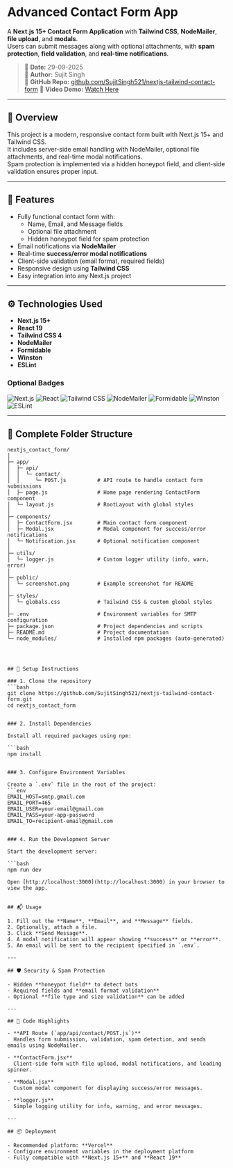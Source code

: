# Advanced Contact Form App

A **Next.js 15+ Contact Form Application** with **Tailwind CSS**, **NodeMailer**, **file upload**, and **modals**.  
Users can submit messages along with optional attachments, with **spam protection**, **field validation**, and **real-time notifications**.

> 📅 **Date:** 29-09-2025  
> 👤 **Author:** Sujit Singh  
> 🔗 **GitHub Repo:** [github.com/SujitSingh521/nextjs-tailwind-contact-form](https://github.com/SujitSingh521/nextjs-tailwind-contact-form)
> 🎥 **Video Demo:** [Watch Here](https://screenrec.com/share/lvUSOtsI0W)
---

## 📝 Overview

This project is a modern, responsive contact form built with Next.js 15+ and Tailwind CSS.  
It includes server-side email handling with NodeMailer, optional file attachments, and real-time modal notifications.  
Spam protection is implemented via a hidden honeypot field, and client-side validation ensures proper input.

---

## 🚀 Features

- Fully functional contact form with:
  - Name, Email, and Message fields
  - Optional file attachment
  - Hidden honeypot field for spam protection
- Email notifications via **NodeMailer**
- Real-time **success/error modal notifications**
- Client-side validation (email format, required fields)
- Responsive design using **Tailwind CSS**
- Easy integration into any Next.js project

---

## ⚙️ Technologies Used

- **Next.js 15+**
- **React 19**
- **Tailwind CSS 4**
- **NodeMailer**
- **Formidable**
- **Winston**
- **ESLint**

### Optional Badges

![Next.js](https://img.shields.io/badge/Next.js-15+-black?style=for-the-badge&logo=next.js) 
![React](https://img.shields.io/badge/React-19-blue?style=for-the-badge&logo=react) 
![Tailwind CSS](https://img.shields.io/badge/Tailwind_CSS-4-blue?style=for-the-badge&logo=tailwind-css) 
![NodeMailer](https://img.shields.io/badge/NodeMailer-email-green?style=for-the-badge) 
![Formidable](https://img.shields.io/badge/Formidable-upload-purple?style=for-the-badge) 
![Winston](https://img.shields.io/badge/Winston-logger-orange?style=for-the-badge) 
![ESLint](https://img.shields.io/badge/ESLint-lint-yellow?style=for-the-badge&logo=eslint)

---

## 📁 Complete Folder Structure

```text
nextjs_contact_form/
│
├─ app/
│  ├─ api/
│  │  └─ contact/
│  │     └─ POST.js          # API route to handle contact form submissions
│  ├─ page.js                # Home page rendering ContactForm component
│  └─ layout.js              # RootLayout with global styles
│
├─ components/
│  ├─ ContactForm.jsx        # Main contact form component
│  ├─ Modal.jsx              # Modal component for success/error notifications
│  └─ Notification.jsx       # Optional notification component
│
├─ utils/
│  └─ logger.js              # Custom logger utility (info, warn, error)
│
├─ public/
│  └─ screenshot.png         # Example screenshot for README
│
├─ styles/
│  └─ globals.css            # Tailwind CSS & custom global styles
│
├─ .env                      # Environment variables for SMTP configuration
├─ package.json              # Project dependencies and scripts
├─ README.md                 # Project documentation
└─ node_modules/             # Installed npm packages (auto-generated)




## 📌 Setup Instructions

### 1. Clone the repository
```bash
git clone https://github.com/SujitSingh521/nextjs-tailwind-contact-form.git
cd nextjs_contact_form


### 2. Install Dependencies

Install all required packages using npm:

```bash
npm install


### 3. Configure Environment Variables

Create a `.env` file in the root of the project:
```env
EMAIL_HOST=smtp.gmail.com
EMAIL_PORT=465
EMAIL_USER=your-email@gmail.com
EMAIL_PASS=your-app-password
EMAIL_TO=recipient-email@gmail.com


### 4. Run the Development Server

Start the development server:

```bash
npm run dev

Open [http://localhost:3000](http://localhost:3000) in your browser to view the app.


## 📬 Usage

1. Fill out the **Name**, **Email**, and **Message** fields.
2. Optionally, attach a file.
3. Click **Send Message**.
4. A modal notification will appear showing **success** or **error**.
5. An email will be sent to the recipient specified in `.env`.

---

## 🛡 Security & Spam Protection

- Hidden **honeypot field** to detect bots
- Required fields and **email format validation**
- Optional **file type and size validation** can be added

---

## 📄 Code Highlights

- **API Route (`app/api/contact/POST.js`)**  
  Handles form submission, validation, spam detection, and sends emails using NodeMailer.

- **ContactForm.jsx**  
  Client-side form with file upload, modal notifications, and loading spinner.

- **Modal.jsx**  
  Custom modal component for displaying success/error messages.

- **logger.js**  
  Simple logging utility for info, warning, and error messages.

---

## 📦 Deployment

- Recommended platform: **Vercel**
- Configure environment variables in the deployment platform
- Fully compatible with **Next.js 15+** and **React 19**


